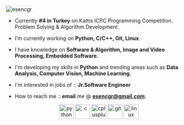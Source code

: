 
<!--  
[![Cagri's github stats](https://github-readme-stats.vercel.app/api?username=esencgr&show_icons=true&theme=tokyonight&hide=prs)](https://github.com/esncgr/github-readme-stats)
[![Top Langs](https://github-readme-stats.vercel.app/api/top-langs/?username=esencgr&langs_count=9&hide=javascript,html,css,assembly&layout=compact&theme=tokyonight)](https://github.com/esencgr/github-readme-stats)   
[![Linkedin Badge](https://img.shields.io/badge/follow%20on%20linkedin-blue?style=for-the-badge&logo=linkedin)](https://www.linkedin.com/in/%C3%A7a%C4%9Fr%C4%B1-esen-b0aa93109/)
[![Medium Badge](https://img.shields.io/badge/follow%20on%20medium-black?style=for-the-badge&logo=Medium)](https://medium.com/cgresen)
[![Kattis Badge](https://img.shields.io/badge/My%20kattis%20tr%20ranking-darkgreen?style=for-the-badge&logo=kattis)](https://open.kattis.com/countries/TUR)
-->
<p align="center">
<a href="https://github.com/esencgr/esencgr"><img src="https://raw.githubusercontent.com/esencgr/esencgr/master/profile-summary-card-output/monokai/3-stats.svg" alt=""></a>
<a href="https://github.com/esencgr/esencgr"><img src="https://raw.githubusercontent.com/esencgr/esencgr/master/profile-summary-card-output/monokai/2-most-commit-language.svg" alt=""></a>
<a href="https://github.com/esencgr/esencg"><img src="https://github.com/esencgr/github-stats/blob/master/generated/overview.svg" alt=""></a>
</p>

<p align="left"> <img src="https://komarev.com/ghpvc/?username=esencgr" alt="esencgr" /> </p>

-   Currently **#4 in Turkey** on Kattis ICPC Programming Competition. Problem Solving & Algorithm Development.

-   I’m currently working on **Python, C/C++, Git, Linux**.

-   I have knowledge on **Software & Algorithm, Image and Video Processing, Embedded Software.**

-   I'm developing my skills in **Python** and trending areas such as **Data Analysis, Computer Vision, Machine Learning.**

-   I'm interested in jobs of :: **Jr.Software Engineer**

-   How to reach me :: **email** me @ **esencgr@gmail.com.**

<p align="center">
  <img src="https://devicons.github.io/devicon/devicon.git/icons/python/python-original.svg" alt="python" width="40" height="40"/> 
  <img src="https://devicons.github.io/devicon/devicon.git/icons/c/c-original.svg" alt="c" width="40" height="40"/> 
  <img src="https://devicons.github.io/devicon/devicon.git/icons/cplusplus/cplusplus-original.svg" alt="cplusplus" width="40" height="40"/> 
  <img src="https://www.vectorlogo.zone/logos/git-scm/git-scm-icon.svg" alt="git" width="40" height="40"/> 
  <img src="https://devicons.github.io/devicon/devicon.git/icons/linux/linux-original.svg" alt="linux" width="40" height="40"/> 
